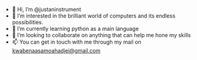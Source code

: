 - 👋 Hi, I’m @justaninstrument
- 👀 I’m interested in the brilliant world of computers and its endless possibilities.
- 🌱 I’m currently learning python as a main language
- 💞️ I’m looking to collaborate on anything that can help me hone my skills
- 📫 You can get in touch with me through my mail on kwabenaasamoahadjei@gmail.com 

<!---
justaninstrument/justaninstrument is a ✨ special ✨ repository because its `README.md` (this file) appears on your GitHub profile.
You can click the Preview link to take a look at your changes.
--->
